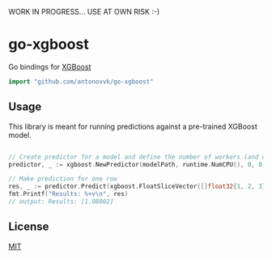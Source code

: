 WORK IN PROGRESS... USE AT OWN RISK :-)

# go-xgboost

Go bindings for [XGBoost](https://github.com/dmlc/xgboost)

```go
import "github.com/antonovvk/go-xgboost"
```

## Usage

This library is meant for running predictions against a pre-trained XGBoost model.

```go

// Create predictor for a model and define the number of workers (and other settings)
predictor, _ := xgboost.NewPredictor(modelPath, runtime.NumCPU(), 0, 0, -1)

// Make prediction for one row
res, _ := predictor.Predict(xgboost.FloatSliceVector([]float32{1, 2, 3}))
fmt.Printf("Results: %+v\n", res)
// output: Results: [1.08002]

```

## License

[MIT](https://github.com/antonovvk/go-xgboost/blob/master/LICENSE)
